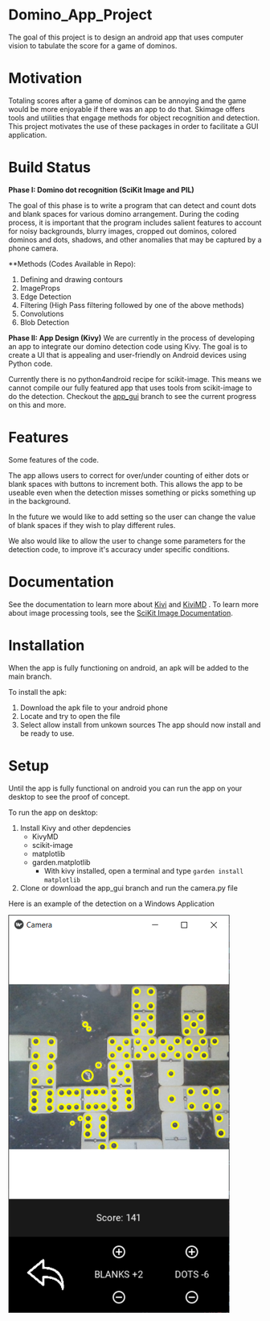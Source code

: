 # Domino_App_Project

The goal of this project is to design an android app that uses computer vision to tabulate the score for a game of dominos. 

# Motivation

Totaling scores after a game of dominos can be annoying and the game would be more enjoyable if there was an app to do that. Skimage offers tools and utilities that engage methods for object recognition and detection. This project motivates the use of these packages in order to facilitate a GUI application.

# Build Status

**Phase I: Domino dot recognition (SciKit Image and PIL)**

The goal of this phase is to write a program that can detect and count dots and blank spaces for various domino arrangement. During the coding process, it is important that the program includes salient features to account for noisy backgrounds, blurry images, cropped out dominos, colored dominos and dots, shadows, and other anomalies that may be captured by a phone camera.

**Methods (Codes Available in Repo):
1. Defining and drawing contours
2. ImageProps
3. Edge Detection
4. Filtering (High Pass filtering followed by one of the above methods)
5. Convolutions
6. Blob Detection

**Phase II: App Design (Kivy)**
We are currently in the process of developing an app to integrate our domino detection code using Kivy. The goal is to create a UI that is appealing and user-friendly on Android devices using Python code.

Currently there is no python4android recipe for scikit-image. This means we cannot compile our fully featured app that uses tools from scikit-image to do the detection. Checkout the [app_gui](https://github.com/ZaneDaPayne/Domino_App_Project/tree/app_gui) branch to see the current progress on this and more.

# Features
Some features of the code.

The app allows users to correct for over/under counting of either dots or blank spaces with buttons to increment both. This allows the app to be useable even when the detection misses something or picks something up in the background.


In the future we would like to add setting so the user can change the value of blank spaces if they wish to play different rules.

We also would like to allow the user to change some parameters for the detection code, to improve it's accuracy under specific conditions.

# Documentation
See the documentation to learn more about  [Kivi](https://buildmedia.readthedocs.org/media/pdf/kivy/latest/kivy.pdf) and [KiviMD](https://kivymd.readthedocs.io/en/latest/) .
To learn more about image processing tools, see the [SciKit Image Documentation](https://scikit-image.org/docs/stable/).
# Installation
When the app is fully functioning on android, an apk will be added to the main branch. 

To install the apk:
1. Download the apk file to your android phone
2. Locate and try to open the file
3. Select allow install from unkown sources
The app should now install and be ready to use.


# Setup
Until the app is fully functional on android you can run the app on your desktop to see the proof of concept.

To run the app on desktop:
1. Install Kivy and other depdencies
    - KivyMD
    - scikit-image
    - matplotlib
    - garden.matplotlib
        - With kivy installed, open a terminal and type ```garden install matplotlib```
2. Clone or download the app_gui branch and run the camera.py file


Here is an example of the detection on a Windows Application

![Image of Detection](https://github.com/ZaneDaPayne/Domino_App_Project/blob/Images/detection.PNG)
